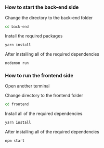 ### How to start the back-end side 

Change the directory to the back-end folder

```bash
cd back-end
```

 Install the required packages
```bash
yarn install
```


After installing all of the required dependencies

```bash
nodemon run
```



### How to run the frontend side

Open another terminal

Change directory to the frontend folder

```bash
cd frontend
```



 Install all of the required dependencies

```bash
yarn install
```

 After installing all of the required dependencies

```bash
npm start
```

